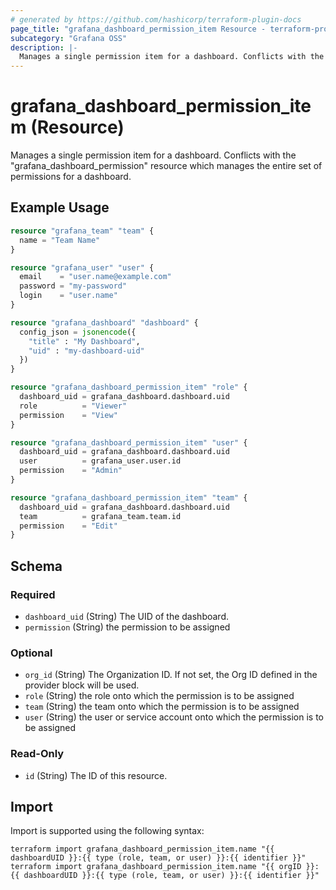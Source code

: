 ```yaml
---
# generated by https://github.com/hashicorp/terraform-plugin-docs
page_title: "grafana_dashboard_permission_item Resource - terraform-provider-grafana"
subcategory: "Grafana OSS"
description: |-
  Manages a single permission item for a dashboard. Conflicts with the "grafana_dashboard_permission" resource which manages the entire set of permissions for a dashboard.
---
```


# grafana_dashboard_permission_item (Resource)

Manages a single permission item for a dashboard. Conflicts with the "grafana_dashboard_permission" resource which manages the entire set of permissions for a dashboard.

## Example Usage

```terraform
resource "grafana_team" "team" {
  name = "Team Name"
}

resource "grafana_user" "user" {
  email    = "user.name@example.com"
  password = "my-password"
  login    = "user.name"
}

resource "grafana_dashboard" "dashboard" {
  config_json = jsonencode({
    "title" : "My Dashboard",
    "uid" : "my-dashboard-uid"
  })
}

resource "grafana_dashboard_permission_item" "role" {
  dashboard_uid = grafana_dashboard.dashboard.uid
  role          = "Viewer"
  permission    = "View"
}

resource "grafana_dashboard_permission_item" "user" {
  dashboard_uid = grafana_dashboard.dashboard.uid
  user          = grafana_user.user.id
  permission    = "Admin"
}

resource "grafana_dashboard_permission_item" "team" {
  dashboard_uid = grafana_dashboard.dashboard.uid
  team          = grafana_team.team.id
  permission    = "Edit"
}
```

<!-- schema generated by tfplugindocs -->
## Schema

### Required

- `dashboard_uid` (String) The UID of the dashboard.
- `permission` (String) the permission to be assigned

### Optional

- `org_id` (String) The Organization ID. If not set, the Org ID defined in the provider block will be used.
- `role` (String) the role onto which the permission is to be assigned
- `team` (String) the team onto which the permission is to be assigned
- `user` (String) the user or service account onto which the permission is to be assigned

### Read-Only

- `id` (String) The ID of this resource.

## Import

Import is supported using the following syntax:

```shell
terraform import grafana_dashboard_permission_item.name "{{ dashboardUID }}:{{ type (role, team, or user) }}:{{ identifier }}"
terraform import grafana_dashboard_permission_item.name "{{ orgID }}:{{ dashboardUID }}:{{ type (role, team, or user) }}:{{ identifier }}"
```
